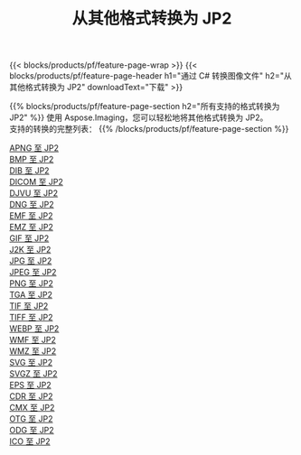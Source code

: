 ﻿---
title: 从其他格式转换为 JP2 
weight: 3920
url: /zh-hans/net/conversion/to/jp2 
lang: zh-hans
langdirlevel: 2
locales: zh-hans,ja,it,ru,de,es,fr,nl,id,lt,pl,pt,vi,tr,ko,zh-hant,ar,hi,th,sv,cs,uk,he
description: 使用 Aspose.Imaging，您可以轻松地将其他格式转换为 JP2
---

{{< blocks/products/pf/feature-page-wrap >}}
{{< blocks/products/pf/feature-page-header h1="通过 C# 转换图像文件" h2="从其他格式转换为 JP2" downloadText="下载" >}}


{{% blocks/products/pf/feature-page-section  h2="所有支持的格式转换为 JP2" %}}
使用 Aspose.Imaging，您可以轻松地将其他格式转换为 JP2。
<br/>
支持的转换的完整列表：
{{% /blocks/products/pf/feature-page-section %}}
<div class="container-fluid productfamilypage bg-gray">
    <div class="convertypes bg-gray agp-content section">
        <div class="container">
		<div class="row other-converters">
		    <div class='col-md-2 other-converter remove-lp remove-rp'><a href="/imaging/zh-hans/net/conversion/apng-to-jp2" >APNG 至 JP2</a></div>
<div class='col-md-2 other-converter remove-lp remove-rp'><a href="/imaging/zh-hans/net/conversion/bmp-to-jp2" >BMP 至 JP2</a></div>
<div class='col-md-2 other-converter remove-lp remove-rp'><a href="/imaging/zh-hans/net/conversion/dib-to-jp2" >DIB 至 JP2</a></div>
<div class='col-md-2 other-converter remove-lp remove-rp'><a href="/imaging/zh-hans/net/conversion/dicom-to-jp2" >DICOM 至 JP2</a></div>
<div class='col-md-2 other-converter remove-lp remove-rp'><a href="/imaging/zh-hans/net/conversion/djvu-to-jp2" >DJVU 至 JP2</a></div>
<div class='col-md-2 other-converter remove-lp remove-rp'><a href="/imaging/zh-hans/net/conversion/dng-to-jp2" >DNG 至 JP2</a></div>
<div class='col-md-2 other-converter remove-lp remove-rp'><a href="/imaging/zh-hans/net/conversion/emf-to-jp2" >EMF 至 JP2</a></div>
<div class='col-md-2 other-converter remove-lp remove-rp'><a href="/imaging/zh-hans/net/conversion/emz-to-jp2" >EMZ 至 JP2</a></div>
<div class='col-md-2 other-converter remove-lp remove-rp'><a href="/imaging/zh-hans/net/conversion/gif-to-jp2" >GIF 至 JP2</a></div>
<div class='col-md-2 other-converter remove-lp remove-rp'><a href="/imaging/zh-hans/net/conversion/j2k-to-jp2" >J2K 至 JP2</a></div>
<div class='col-md-2 other-converter remove-lp remove-rp'><a href="/imaging/zh-hans/net/conversion/jpg-to-jp2" >JPG 至 JP2</a></div>
<div class='col-md-2 other-converter remove-lp remove-rp'><a href="/imaging/zh-hans/net/conversion/jpeg-to-jp2" >JPEG 至 JP2</a></div>
<div class='col-md-2 other-converter remove-lp remove-rp'><a href="/imaging/zh-hans/net/conversion/png-to-jp2" >PNG 至 JP2</a></div>
<div class='col-md-2 other-converter remove-lp remove-rp'><a href="/imaging/zh-hans/net/conversion/tga-to-jp2" >TGA 至 JP2</a></div>
<div class='col-md-2 other-converter remove-lp remove-rp'><a href="/imaging/zh-hans/net/conversion/tif-to-jp2" >TIF 至 JP2</a></div>
<div class='col-md-2 other-converter remove-lp remove-rp'><a href="/imaging/zh-hans/net/conversion/tiff-to-jp2" >TIFF 至 JP2</a></div>
<div class='col-md-2 other-converter remove-lp remove-rp'><a href="/imaging/zh-hans/net/conversion/webp-to-jp2" >WEBP 至 JP2</a></div>
<div class='col-md-2 other-converter remove-lp remove-rp'><a href="/imaging/zh-hans/net/conversion/wmf-to-jp2" >WMF 至 JP2</a></div>
<div class='col-md-2 other-converter remove-lp remove-rp'><a href="/imaging/zh-hans/net/conversion/wmz-to-jp2" >WMZ 至 JP2</a></div>
<div class='col-md-2 other-converter remove-lp remove-rp'><a href="/imaging/zh-hans/net/conversion/svg-to-jp2" >SVG 至 JP2</a></div>
<div class='col-md-2 other-converter remove-lp remove-rp'><a href="/imaging/zh-hans/net/conversion/svgz-to-jp2" >SVGZ 至 JP2</a></div>
<div class='col-md-2 other-converter remove-lp remove-rp'><a href="/imaging/zh-hans/net/conversion/eps-to-jp2" >EPS 至 JP2</a></div>
<div class='col-md-2 other-converter remove-lp remove-rp'><a href="/imaging/zh-hans/net/conversion/cdr-to-jp2" >CDR 至 JP2</a></div>
<div class='col-md-2 other-converter remove-lp remove-rp'><a href="/imaging/zh-hans/net/conversion/cmx-to-jp2" >CMX 至 JP2</a></div>
<div class='col-md-2 other-converter remove-lp remove-rp'><a href="/imaging/zh-hans/net/conversion/otg-to-jp2" >OTG 至 JP2</a></div>
<div class='col-md-2 other-converter remove-lp remove-rp'><a href="/imaging/zh-hans/net/conversion/odg-to-jp2" >ODG 至 JP2</a></div>
<div class='col-md-2 other-converter remove-lp remove-rp'><a href="/imaging/zh-hans/net/conversion/ico-to-jp2" >ICO 至 JP2</a></div>
                </div>
        </div>
    </div>
</div>
<br/>


